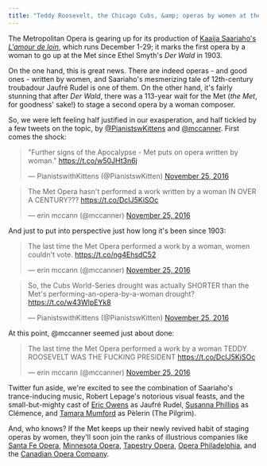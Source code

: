 ```yaml
---
title: "Teddy Roosevelt, the Chicago Cubs, &amp; operas by women at the Met"
---
```


The Metropolitan Opera is gearing up for its production of [Kaaija Saariaho's *L'amour de loin*](http://www.metopera.org/Season/2016-17-Season/amour-de-loin-saariaho-tickets/), which runs December 1-29; it marks the first opera by a woman to go up at the Met since Ethel Smyth's *Der Wald* in 1903.

On the one hand, this is great news. There are indeed operas - and good ones - written by women, and Saariaho's mesmerizing tale of 12th-century troubadour Jaufré Rudel is one of them. On the other hand, it's fairly stunning that after *Der Wald*, there was a 113-year wait for the Met (*the Met*, for goodness' sake!) to stage a second opera by a woman composer.

So, we were left feeling half justified in our exasperation, and half tickled by a few tweets on the topic, by [@PianistswKittens](https://twitter.com/PianistswKitten) and [@mccanner](https://twitter.com/mccanner). First comes the shock:

<blockquote class="twitter-tweet" data-lang="en"><p lang="en" dir="ltr">&quot;Further signs of the Apocalypse - Met puts on opera written by woman.&quot; <a href="https://t.co/w50JHt3n6j">https://t.co/w50JHt3n6j</a></p>&mdash; PianistswithKittens (@PianistswKitten) <a href="https://twitter.com/PianistswKitten/status/802161249379352576">November 25, 2016</a></blockquote>
<script async src="//platform.twitter.com/widgets.js" charset="utf-8"></script>

<blockquote class="twitter-tweet" data-lang="en"><p lang="en" dir="ltr">The Met Opera hasn&#39;t performed a work written by a woman IN OVER A CENTURY??? <a href="https://t.co/DcIJ5KiSOc">https://t.co/DcIJ5KiSOc</a></p>&mdash; erin mccann (@mccanner) <a href="https://twitter.com/mccanner/status/802159766730604544">November 25, 2016</a></blockquote>
<script async src="//platform.twitter.com/widgets.js" charset="utf-8"></script>

And just to put into perspective just how long it's been since 1903:

<blockquote class="twitter-tweet" data-conversation="none" data-lang="en"><p lang="en" dir="ltr">The last time the Met Opera performed a work by a woman, women couldn&#39;t vote. <a href="https://t.co/ng4EhsdC52">https://t.co/ng4EhsdC52</a></p>&mdash; erin mccann (@mccanner) <a href="https://twitter.com/mccanner/status/802258905799671808">November 25, 2016</a></blockquote>
<script async src="//platform.twitter.com/widgets.js" charset="utf-8"></script>

<blockquote class="twitter-tweet" data-lang="en"><p lang="en" dir="ltr">So, the Cubs World-Series drought was actually SHORTER than the Met&#39;s performing-an-opera-by-a-woman drought? <a href="https://t.co/w43WlpEYk8">https://t.co/w43WlpEYk8</a></p>&mdash; PianistswithKittens (@PianistswKitten) <a href="https://twitter.com/PianistswKitten/status/802208981540290562">November 25, 2016</a></blockquote>
<script async src="//platform.twitter.com/widgets.js" charset="utf-8"></script>

At this point, @mccanner seemed just about done:

<blockquote class="twitter-tweet" data-conversation="none" data-lang="en"><p lang="en" dir="ltr">The last time the Met Opera performed a work by a woman TEDDY ROOSEVELT WAS THE FUCKING PRESIDENT <a href="https://t.co/DcIJ5KiSOc">https://t.co/DcIJ5KiSOc</a></p>&mdash; erin mccann (@mccanner) <a href="https://twitter.com/mccanner/status/802160391824572416">November 25, 2016</a></blockquote>
<script async src="//platform.twitter.com/widgets.js" charset="utf-8"></script>

Twitter fun aside, we're excited to see the combination of Saariaho's trance-inducing music, Robert Lepage's notorious visual feasts, and the small-but-mighty cast of [Eric Owens](/scene/people/eric-owen/s) as Jaufré Rudel, [Susanna Phillips](/scene/people/susanna-phillips/) as Clémence, and [Tamara Mumford](/scene/people/tamara-mumford/) as Pèlerin (The Pilgrim).

And, who knows? If the Met keeps up their newly revived habit of staging operas by women, they'll soon join the ranks of illustrious companies like [Santa Fe Opera](/scene/companies/santa-fe-opera/), [Minnesota Opera](/scene/companies/minnesota-opera/), [Tapestry Opera](/scene/companies/tapestry-opera/), [Opera Philadelphia](/scene/companies/opera-philadelphia/), and the [Canadian Opera Company](/scene/companies/canadian-opera-company/). 

